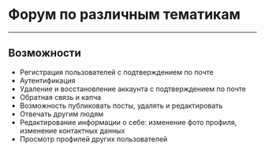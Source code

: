 <h1>Форум по различным тематикам</h1>
<hr>

<h2>Возможности</h2>
<ul>
    <li>Регистрация пользователей с подтверждением по почте</li>
    <li>Аутентификация</li>
    <li>Удаление и восстановление аккаунта с подтверждением по почте</li>
    <li>Обратная связь и капча</li>
    <li>Возможность публиковать посты, удалять и редактировать</li>
    <li>Отвечать другим людям</li>
    <li>Редактирование информации о себе: изменение фото профиля, 
    изменение контактных данных</li>
    <li>Просмотр профилей других пользователей</li>
</ul>
